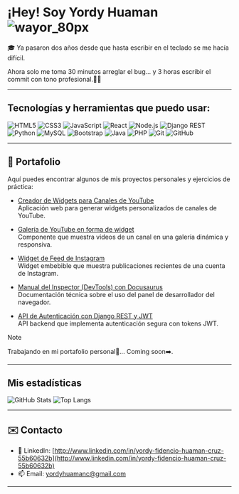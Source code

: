 # ¡Hey! Soy Yordy Huaman ![wayor_80px](https://github.com/user-attachments/assets/089fbfff-2f50-468b-82b9-7a8c660c6e7f)




🎓 Ya pasaron dos años desde que hasta escribir en el teclado se me hacía difícil. 

Ahora solo me toma 30 minutos arreglar el bug... y 3 horas escribir el commit con tono profesional.🥸🚀

---

## Tecnologías y herramientas que puedo usar:

![HTML5](https://img.shields.io/badge/-HTML5-E34F26?logo=html5&logoColor=fff&style=flat-square)
![CSS3](https://img.shields.io/badge/-CSS3-1572B6?logo=css&logoColor=fff&style=flat-square)
![JavaScript](https://img.shields.io/badge/-JavaScript-F7DF1E?logo=javascript&logoColor=000&style=flat-square)
![React](https://img.shields.io/badge/-React-61DAFB?logo=react&logoColor=000&style=flat-square)
![Node.js](https://img.shields.io/badge/-Node.js-339933?logo=nodedotjs&logoColor=fff&style=flat-square)
![Django REST](https://img.shields.io/badge/-Django%20REST-092E20?logo=django&logoColor=fff&style=flat-square)
![Python](https://img.shields.io/badge/-Python-3776AB?logo=python&logoColor=fff&style=flat-square)
![MySQL](https://img.shields.io/badge/-MySQL-4479A1?logo=mysql&logoColor=fff&style=flat-square)
![Bootstrap](https://img.shields.io/badge/-Bootstrap-7952B3?logo=bootstrap&logoColor=fff&style=flat-square)
![Java](https://img.shields.io/badge/-Java-007396?logo=java&logoColor=fff&style=flat-square)
![PHP](https://img.shields.io/badge/-PHP-777BB4?logo=php&logoColor=fff&style=flat-square)
![Git](https://img.shields.io/badge/-Git-F05032?logo=git&logoColor=fff&style=flat-square)
![GitHub](https://img.shields.io/badge/-GitHub-181717?logo=github&logoColor=fff&style=flat-square)

---

## 📂 Portafolio

Aquí puedes encontrar algunos de mis proyectos personales y ejercicios de práctica:

- [Creador de Widgets para Canales de YouTube](https://github.com/YordyHc/Creador_widgets_youtube)  
  Aplicación web para generar widgets personalizados de canales de YouTube.

- [Galería de YouTube en forma de widget](https://github.com/YordyHc/widget_gallery_youtube)  
  Componente que muestra videos de un canal en una galería dinámica y responsiva.

- [Widget de Feed de Instagram](https://github.com/YordyHc/widget_instagram_s)  
  Widget embebible que muestra publicaciones recientes de una cuenta de Instagram.

- [Manual del Inspector (DevTools) con Docusaurus](https://github.com/YordyHc/docusaurio_yor)  
  Documentación técnica sobre el uso del panel de desarrollador del navegador.

- [API de Autenticación con Django REST y JWT](https://github.com/YordyHc/django_curso)  
  API backend que implementa autenticación segura con tokens JWT.

> [!NOTE]
> Trabajando en mi portafolio personal🧐... Coming soon➡️.

---

## Mis estadísticas

![GitHub Stats](https://github-readme-stats.vercel.app/api?username=YordyHc&show_icons=true&theme=github_dark)
![Top Langs](https://github-readme-stats.vercel.app/api/top-langs/?username=YordyHc&layout=compact&theme=github_dark)

---

## ✉️ Contacto

- 💼 LinkedIn: [http://www.linkedin.com/in/yordy-fidencio-huaman-cruz-55b60632b](http://www.linkedin.com/in/yordy-fidencio-huaman-cruz-55b60632b)
- 📫 Email: [yordyhuamanc@gmail.com](mailto:yordyhuamanc@gmail.com)
  
---

<!--
**YordyHc/YordyHc** is a ✨ _special_ ✨ repository because its `README.md` (this file) appears on your GitHub profile.

Here are some ideas to get you started:

- 🔭 I’m currently working on ...
- 🌱 I’m currently learning ...
- 👯 I’m looking to collaborate on ...
- 🤔 I’m looking for help with ...
- 💬 Ask me about ...
- 📫 How to reach me: ...
- 😄 Pronouns: ...
- ⚡ Fun fact: ...
-->
